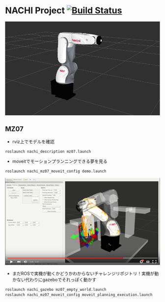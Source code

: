 # NACHI Project [![Build Status](https://travis-ci.org/Nishida-Lab/nachi_project.svg?branch=travis)](https://travis-ci.org/Nishida-Lab/nachi_project)

![img](.image/header.png)

## MZ07
* rviz上でモデルを確認

```bash
roslaunch nachi_description mz07.launch
```

* moveitでモーションプランニングできる夢を見る

```bash
roslaunch nachi_mz07_moveit_config demo.launch
```

[![SIA5_gazebo](.image/youtube.png)](https://youtu.be/Ic1EXZH8A8I)

* まだROSで実機が動くかどうかわからないチャレンジリポジトリ！実機が動かない代わりにgazeboでそれっぽく動かす

```bash
roslaunch nachi_gazebo mz07_empty_world.launch
roslaunch nachi_mz07_moveit_config moveit_planning_execution.launch
```
